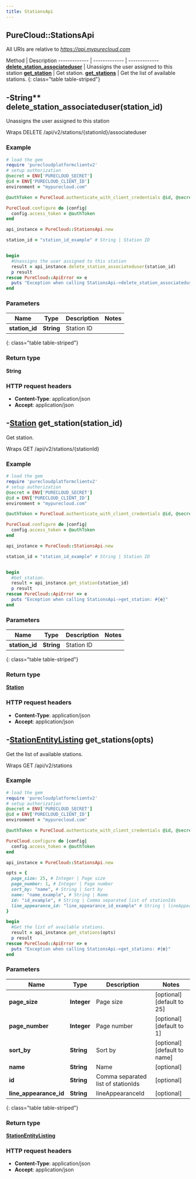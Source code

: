 ```yaml
---
title: StationsApi
---
```


## PureCloud::StationsApi

All URIs are relative to *https://api.mypurecloud.com*

Method | Description
------------- | ------------- | -------------
[**delete_station_associateduser**](StationsApi.html#delete_station_associateduser) | Unassigns the user assigned to this station
[**get_station**](StationsApi.html#get_station) | Get station.
[**get_stations**](StationsApi.html#get_stations) | Get the list of available stations.
{: class="table table-striped"}

<a name="delete_station_associateduser"></a>

## -String** delete_station_associateduser(station_id)

Unassigns the user assigned to this station



Wraps DELETE /api/v2/stations/{stationId}/associateduser 


### Example
~~~ruby
# load the gem
require 'purecloudplatformclientv2'
# setup authorization
@secret = ENV['PURECLOUD_SECRET']
@id = ENV['PURECLOUD_CLIENT_ID']
environment = "mypurecloud.com"

@authToken = PureCloud.authenticate_with_client_credentials @id, @secret, environment

PureCloud.configure do |config|
  config.access_token = @authToken
end

api_instance = PureCloud::StationsApi.new

station_id = "station_id_example" # String | Station ID


begin
  #Unassigns the user assigned to this station
  result = api_instance.delete_station_associateduser(station_id)
  p result
rescue PureCloud::ApiError => e
  puts "Exception when calling StationsApi->delete_station_associateduser: #{e}"
end
~~~

### Parameters

Name | Type | Description  | Notes
------------- | ------------- | ------------- | -------------
 **station_id** | **String**| Station ID | 
{: class="table table-striped"}


### Return type

**String**

### HTTP request headers

 - **Content-Type**: application/json
 - **Accept**: application/json



<a name="get_station"></a>

## -[**Station**](Station.html) get_station(station_id)

Get station.



Wraps GET /api/v2/stations/{stationId} 


### Example
~~~ruby
# load the gem
require 'purecloudplatformclientv2'
# setup authorization
@secret = ENV['PURECLOUD_SECRET']
@id = ENV['PURECLOUD_CLIENT_ID']
environment = "mypurecloud.com"

@authToken = PureCloud.authenticate_with_client_credentials @id, @secret, environment

PureCloud.configure do |config|
  config.access_token = @authToken
end

api_instance = PureCloud::StationsApi.new

station_id = "station_id_example" # String | Station ID


begin
  #Get station.
  result = api_instance.get_station(station_id)
  p result
rescue PureCloud::ApiError => e
  puts "Exception when calling StationsApi->get_station: #{e}"
end
~~~

### Parameters

Name | Type | Description  | Notes
------------- | ------------- | ------------- | -------------
 **station_id** | **String**| Station ID | 
{: class="table table-striped"}


### Return type

[**Station**](Station.html)

### HTTP request headers

 - **Content-Type**: application/json
 - **Accept**: application/json



<a name="get_stations"></a>

## -[**StationEntityListing**](StationEntityListing.html) get_stations(opts)

Get the list of available stations.



Wraps GET /api/v2/stations 


### Example
~~~ruby
# load the gem
require 'purecloudplatformclientv2'
# setup authorization
@secret = ENV['PURECLOUD_SECRET']
@id = ENV['PURECLOUD_CLIENT_ID']
environment = "mypurecloud.com"

@authToken = PureCloud.authenticate_with_client_credentials @id, @secret, environment

PureCloud.configure do |config|
  config.access_token = @authToken
end

api_instance = PureCloud::StationsApi.new

opts = { 
  page_size: 25, # Integer | Page size
  page_number: 1, # Integer | Page number
  sort_by: "name", # String | Sort by
  name: "name_example", # String | Name
  id: "id_example", # String | Comma separated list of stationIds
  line_appearance_id: "line_appearance_id_example" # String | lineAppearanceId
}

begin
  #Get the list of available stations.
  result = api_instance.get_stations(opts)
  p result
rescue PureCloud::ApiError => e
  puts "Exception when calling StationsApi->get_stations: #{e}"
end
~~~

### Parameters

Name | Type | Description  | Notes
------------- | ------------- | ------------- | -------------
 **page_size** | **Integer**| Page size | [optional] [default to 25]
 **page_number** | **Integer**| Page number | [optional] [default to 1]
 **sort_by** | **String**| Sort by | [optional] [default to name]
 **name** | **String**| Name | [optional] 
 **id** | **String**| Comma separated list of stationIds | [optional] 
 **line_appearance_id** | **String**| lineAppearanceId | [optional] 
{: class="table table-striped"}


### Return type

[**StationEntityListing**](StationEntityListing.html)

### HTTP request headers

 - **Content-Type**: application/json
 - **Accept**: application/json



